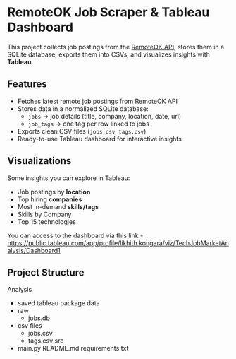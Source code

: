 # RemoteOK Job Scraper & Tableau Dashboard

This project collects job postings from the [RemoteOK API](https://remoteok.com/api), stores them in a SQLite database, exports them into CSVs, and visualizes insights with **Tableau**.

## Features
- Fetches latest remote job postings from RemoteOK API
- Stores data in a normalized SQLite database:
  - `jobs` → job details (title, company, location, date, url)
  - `job_tags` → one tag per row linked to jobs
- Exports clean CSV files (`jobs.csv`, `tags.csv`)
- Ready-to-use Tableau dashboard for interactive insights

## Visualizations
Some insights you can explore in Tableau:
-  Job postings by **location**
-  Top hiring **companies**
-  Most in-demand **skills/tags**
-  Skills by Company
-  Top 15 technologies

You can access to the dashboard via this link - https://public.tableau.com/app/profile/likhith.kongara/viz/TechJobMarketAnalysis/Dashboard1

## Project Structure
Analysis
 - saved tableau package
data
 - raw
    - jobs.db
 - csv files
    - jobs.csv
    - tags.csv
src
 - main.py
README.md
requirements.txt